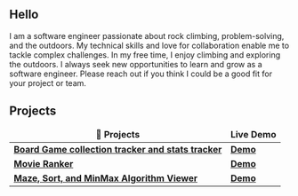 ## Hello

I am a software engineer passionate about rock climbing, problem-solving, and the outdoors. My technical skills and love for collaboration enable me to tackle complex challenges. In my free time, I enjoy climbing and exploring the outdoors. I always seek new opportunities to learn and grow as a software engineer. Please reach out if you think I could be a good fit for your project or team.

## Projects

<table>
  <thead align="center">
    <tr border: none;>
      <td><b>🎁 Projects</b></td>
      <td><b> Live Demo</b></td>
    </tr>
  </thead>
  <body>
	<tr>
	<td><a href="https://github.com/Gravender/boardgames"><b>Board Game collection tracker and stats tracker</b></a></td>
	<td><a href="https://boardgame.gravender.net/dashboard/games"><b>Demo</b></a></td>
	</tr>
	<tr>
	<td><a href="https://github.com/Gravender/movie_ranker"><b>Movie Ranker</b></a></td>
	<td><a href="https://movie-ranker.vercel.app/"><b>Demo</b></a></td>
	</tr>
	<tr>
	<td><a href="https://github.com/Gravender/AiGames"><b>Maze, Sort, and MinMax Algorithm Viewer</b></a></td>
	<td><a href="https://gravender.github.io/AiGames/"><b>Demo</b></a></td>
	</tr>
	  
  </tbody>
</table>

<!---
Gravender/Gravender is a ✨ special ✨ repository because its `README.md` (this file) appears on your GitHub profile.
You can click the Preview link to take a look at your changes.
--->
